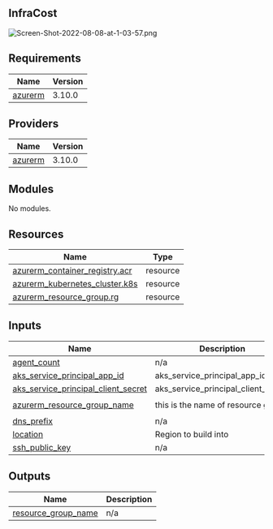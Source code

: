 ## InfraCost
![Screen-Shot-2022-08-08-at-1-03-57.png](https://postimg.cc/vxhdN95C)


## Requirements

| Name | Version |
|------|---------|
| <a name="requirement_azurerm"></a> [azurerm](#requirement\_azurerm) | 3.10.0 |

## Providers

| Name | Version |
|------|---------|
| <a name="provider_azurerm"></a> [azurerm](#provider\_azurerm) | 3.10.0 |

## Modules

No modules.

## Resources

| Name | Type |
|------|------|
| [azurerm_container_registry.acr](https://registry.terraform.io/providers/hashicorp/azurerm/3.10.0/docs/resources/container_registry) | resource |
| [azurerm_kubernetes_cluster.k8s](https://registry.terraform.io/providers/hashicorp/azurerm/3.10.0/docs/resources/kubernetes_cluster) | resource |
| [azurerm_resource_group.rg](https://registry.terraform.io/providers/hashicorp/azurerm/3.10.0/docs/resources/resource_group) | resource |

## Inputs

| Name | Description | Type | Default | Required |
|------|-------------|------|---------|:--------:|
| <a name="input_agent_count"></a> [agent\_count](#input\_agent\_count) | n/a | `number` | `2` | no |
| <a name="input_aks_service_principal_app_id"></a> [aks\_service\_principal\_app\_id](#input\_aks\_service\_principal\_app\_id) | aks\_service\_principal\_app\_id | `any` | n/a | yes |
| <a name="input_aks_service_principal_client_secret"></a> [aks\_service\_principal\_client\_secret](#input\_aks\_service\_principal\_client\_secret) | aks\_service\_principal\_client\_secret | `any` | n/a | yes |
| <a name="input_azurerm_resource_group_name"></a> [azurerm\_resource\_group\_name](#input\_azurerm\_resource\_group\_name) | this is the name of resource group | `string` | `"Weight-Tracker-k8s"` | no |
| <a name="input_dns_prefix"></a> [dns\_prefix](#input\_dns\_prefix) | n/a | `string` | `"k8s-app"` | no |
| <a name="input_location"></a> [location](#input\_location) | Region to build into | `string` | `"westeurope"` | no |
| <a name="input_ssh_public_key"></a> [ssh\_public\_key](#input\_ssh\_public\_key) | n/a | `string` | `"~/.ssh/id_rsa.pub"` | no |

## Outputs

| Name | Description |
|------|-------------|
| <a name="output_resource_group_name"></a> [resource\_group\_name](#output\_resource\_group\_name) | n/a |
